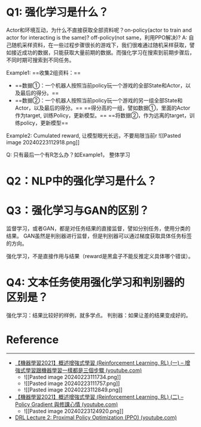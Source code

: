 

# Q1: 强化学习是什么？

Actor和环境互动，为什么不直接获取全部资料呢？on-policy(actor to train and actor for interacting is the same)? off-policy(not same，利用PPO解决)?
A: 自己随机采样资料，在一些过程步骤很长的游戏下，我们很难通过随机采样获取，譬如接近成功的数据，只能获取大量前期的数据。而强化学习在搜索到前期步骤后，不同时期可搜索到不同任务。

Example1:
==收集2组资料：==
- ==数据①：一个机器人按照当前policy玩一个游戏的全部State和Actor，以及最后的得分。==
- ==数据②：一个机器人按照当前policy玩一个游戏的另一组全部State和Actor，以及最后的得分。==
==得分高的一组，譬如数据①，里面的Actor作为target, 训练Policy，更新模型。==
==将数据②，作为远离的target，训练policy，更新模型==

Example2: Cumulated reward, 让模型眼光长远，不要局限当前r
![[Pasted image 20240223112918.png]]

Q: 只有最后一个有R怎么办？如Example1， 整体学习
# Q2：NLP中的强化学习是什么？


# Q3：强化学习与GAN的区别？

监督学习，或者GAN，都是对任务结果的直接监督，譬如分别任务，使用分类的结果。
GAN虽然是判别器进行监督，但是判别器可以通过梯度获取具体任务标签的方向。

强化学习，不是直接作用与结果（reward是黑盒子不能反推定义具体哪个错误）。

# Q4: 文本任务使用强化学习和判别器的区别是？

强化学习：结果比较好的样例，就多学点。
判别器：如果让差的结果变成好的。


# Reference
---
- [【機器學習2021】概述增強式學習 (Reinforcement Learning, RL) (一) – 增強式學習跟機器學習一樣都是三個步驟 (youtube.com)](https://www.youtube.com/watch?v=XWukX-ayIrs)
	- ![[Pasted image 20240223111734.png]]
	- ![[Pasted image 20240223111757.png]]
	- ![[Pasted image 20240223112849.png]]
- [【機器學習2021】概述增強式學習 (Reinforcement Learning, RL) (二) – Policy Gradient 與修課心情 (youtube.com)](https://www.youtube.com/watch?v=US8DFaAZcp4)
	- ![[Pasted image 20240223124920.png]]
- [DRL Lecture 2: Proximal Policy Optimization (PPO) (youtube.com)](https://www.youtube.com/watch?v=OAKAZhFmYoI)